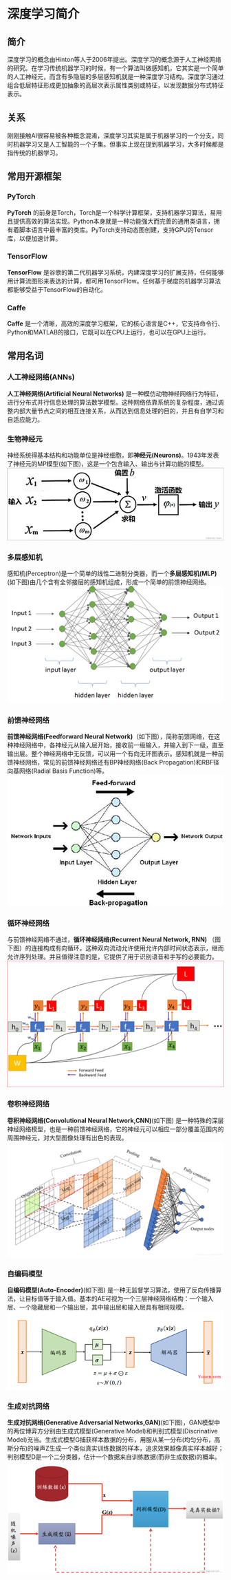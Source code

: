 # 深度学习简介

## 简介

深度学习的概念由Hinton等人于2006年提出。深度学习的概念源于人工神经网络的研究。在学习传统机器学习的时候，有一个算法叫做感知机，它其实是一个简单的人工神经元，而含有多隐层的多层感知机就是一种深度学习结构。深度学习通过组合低层特征形成更加抽象的高层次表示属性类别或特征，以发现数据分布式特征表示。

## 关系

刚刚接触AI很容易被各种概念混淆，深度学习其实是属于机器学习的一个分支，同时机器学习又是人工智能的一个子集。但事实上现在提到机器学习，大多时候都是指传统的机器学习。

## 常用开源框架

### PyTorch

**PyTorch** 的前身是Torch，Torch是一个科学计算框架，支持机器学习算法，易用且提供高效的算法实现。Python本身就是一种功能强大而完善的通用类语言，拥有着脚本语言中最丰富的类库。PyTorch支持动态图创建，支持GPU的Tensor库，以便加速计算。

### TensorFlow

**TensorFlow** 是谷歌的第二代机器学习系统，内建深度学习的扩展支持，任何能够用计算流图形来表达的计算，都可用TensorFlow。任何基于梯度的机器学习算法都能够受益于TensorFlow的自动化。

### Caffe
**Caffe** 是一个清晰，高效的深度学习框架，它的核心语言是C++，它支持命令行、Python和MATLAB的接口，它既可以在CPU上运行，也可以在GPU上运行。

## 常用名词

### 人工神经网络(ANNs)

**人工神经网络(Artificial Neural Networks)** 是一种模仿动物神经网络行为特征，进行分布式并行信息处理的算法数学模型。这种网络依靠系统的复杂程度，通过调整内部大量节点之间的相互连接关系，从而达到信息处理的目的，并且有自学习和自适应能力。

### 生物神经元

神经系统得基本结构和功能单位是神经细胞，即**神经元(Neurons)**。1943年发表了神经元的MP模型(如下图)，这是一个包含输入、输出与计算功能的模型。
![alt text](image.png)

### 多层感知机

感知机(Perceptron)是一个简单的线性二进制分类器，而一个**多层感知机(MLP)** (如下图)由几个含有全邻接层的感知机组成，形成一个简单的前馈神经网络。
![alt text](image-1.png)

### 前馈神经网络

**前馈神经网络(Feedforward Neural Network)**（如下图），简称前馈网络，在这种神经网络中，各神经元从输入层开始，接收前一级输入，并输入到下一级，直至输出层。整个神经网络中无反馈，可以用一个有向无环图表示。感知机就是一种前馈神经网络，常见的前馈神经网络还有BP神经网络(Back Propagation)和RBF径向基网络(Radial Basis Function)等。
![alt text](image-2.png)

### 循环神经网络

与前馈神经网络不通过，**循环神经网络(Recurrent Neural Network, RNN)** （图下图）的连接构成有向循环。这种双向流动允许使用允许内部时间状态表示，继而允许序列处理。并且值得注意的是，它提供了用于识别语音和手写的必要能力。
![alt text](image-3.png)

### 卷积神经网络

**卷积神经网络(Convolutional Neural Network,CNN)**(如下图) 是一种特殊的深层神经网络模型，也是一种前馈神经网络，它的神经元可以相应一部分覆盖范围内的周围神经元，对大型图像处理有出色的表现。
![alt text](image-4.png)

### 自编码模型

**自编码模型(Auto-Encoder)**(如下图) 是一种无监督学习算法，使用了反向传播算法，让目标值等于输入值。基本的AE可视为一个三层神经网络结构：一个输入层、一个隐藏层和一个输出层，其中输出层和输入层具有相同规模。
![alt text](image-5.png)

### 生成对抗网络
**生成对抗网络(Generative Adversarial Networks,GAN)**(如下图)，GAN模型中的两位博弈方分别由生成式模型(Generative Model)和判别式模型(Discrinative Model)充当。生成式模型G捕获样本数据的分布，用服从某一分布(均匀分布，高斯分布)的噪声Z生成一个类似真实训练数据的样本，追求效果越像真实样本越好；判别模型D是一个二分类器，估计一个数据来自训练数据(而非生成数据)的概率。
![alt text](image-6.png)